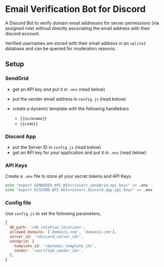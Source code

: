 # Email Verification Bot for Discord
A Discord Bot to verify domain email addresses for server permissions (via assigned role) without directly associating the email address with their discord account.

Verified usernames are stored with their email address in an `sqlite3` database and can be queried for moderation reasons.



## Setup

### SendGrid

- get an API key and put it in `.env`  (read below)
- put the sender email address in `config.js` (read below)

- create a dynamic template with the following handlebars
  - `{{nickname}}`
  - `{{code}}`



### Discord App

- put the Server ID in `config.js` (read below)
- get an API key for your application and put it in `.env` (read below)



### API Keys

Create a `.env` file to store all your secret tokens and API Keys.

```bash
echo "export SENDGRID_API_KEY=<insert_sendgrid_api_key>" >> .env
echo "export DISCORD_API_KEY=<insert_discord_app_api_key>" >> .env
```



### Config file

Use `config.js` to set the following parameters,

```js
{
  db_path: '<db_relative_location>',
  allowed_domains: ['domain1.com', 'domain2.com'],
  server_id: '<discord_server_id>',
  sendgrid: {
    template_id: '<dynamic_template_id>',
    sender: '<verified_sender_id>',
  },
}
```


